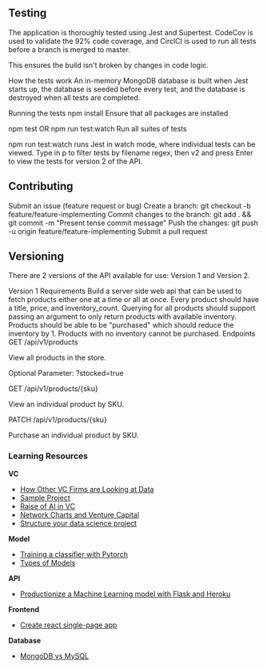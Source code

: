 ## Testing
The application is thoroughly tested using Jest and Supertest.
CodeCov is used to validate the 92% code coverage, and CirclCI is used to run all tests before a branch is merged to master.

This ensures the build isn't broken by changes in code logic.

How the tests work
An in-memory MongoDB database is built when Jest starts up, the database is seeded before every test, and the database is destroyed when all tests are completed.

Running the tests
npm install
Ensure that all packages are installed

npm test OR npm run test:watch
Run all suites of tests

npm run test:watch runs Jest in watch mode, where individual tests can be viewed. Type in p to filter tests by filename regex, then v2 and press Enter to view the tests for version 2 of the API.

## Contributing
Submit an issue (feature request or bug)
Create a branch: git checkout -b feature/feature-implementing
Commit changes to the branch: git add . && git commit -m "Present tense commit message"
Push the changes: git push -u origin feature/feature-implementing
Submit a pull request

## Versioning
There are 2 versions of the API available for use: Version 1 and Version 2.

Version 1
Requirements
Build a server side web api that can be used to fetch products either one at a time or all at once.
Every product should have a title, price, and inventory_count.
Querying for all products should support passing an argument to only return products with available inventory.
Products should be able to be "purchased" which should reduce the inventory by 1.
Products with no inventory cannot be purchased.
Endpoints
GET /api/v1/products

View all products in the store.

Optional Parameter: ?stocked=true

GET /api/v1/products/{sku}

View an individual product by SKU.

PATCH /api/v1/products/{sku}

Purchase an individual product by SKU.


### Learning Resources
**VC**
- [How Other VC Firms are Looking at Data](https://medium.com/hackernoon/winning-by-eating-their-own-dogs-food-83-venture-capital-firms-using-data-ai-proprietary-da92b81b85ef)
- [Sample Project](https://github.com/PlayingNumbers/ds_salary_proj)
- [Raise of AI in VC](https://outsideinsight.com/insights/the-growing-focus-on-artificial-intelligence-in-venture-capital/)
- [Network Charts and Venture Capital](https://towardsdatascience.com/data-science-in-venture-capital-8c13ec0c8458)
- [Structure your data science project](https://www.youtube.com/watch?v=MpF9HENQjDo)

**Model**
- [Training a classifier with Pytorch](https://www.kaggle.com/danieldagnino/training-a-classifier-with-pytorch)
- [Types of Models](https://www.logianalytics.com/predictive-analytics/predictive-algorithms-and-models/)

**API**
- [Productionize a Machine Learning model with Flask and Heroku](https://towardsdatascience.com/productionize-a-machine-learning-model-with-flask-and-heroku-8201260503d2)

**Frontend**
- [Create react single-page app](https://reactjs.org/docs/create-a-new-react-app.html)

**Database**
- [MongoDB vs MySQL](https://www.mongodb.com/compare/mongodb-mysql#:~:text=MySQL%20is%20a%20relational%20database,(SQL)%20for%20database%20access.&text=MongoDB%20is%20a%20NoSQL%20database,data%20as%20JSON%2Dlike%20documents)
